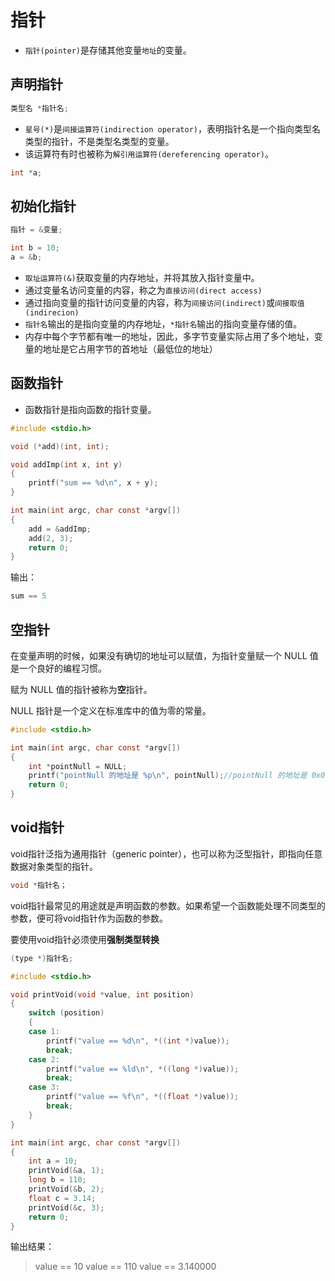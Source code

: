 # 指针

* `指针(pointer)`是存储其他变量`地址`的变量。

## 声明指针

```c
类型名 *指针名;
```

* `星号(*)`是`间接运算符(indirection operator)`，表明指针名是一个指向类型名类型的指针，不是类型名类型的变量。
* 该运算符有时也被称为`解引用运算符(dereferencing operator)`。

```c
int *a;
```

## 初始化指针

```c
指针 = &变量;
```

```c
int b = 10;
a = &b;
```

* `取址运算符(&)`获取变量的内存地址，并将其放入指针变量中。
* 通过变量名访问变量的内容，称之为`直接访问(direct access)`
* 通过指向变量的指针访问变量的内容，称为`间接访问(indirect)`或`间接取值(indirecion)`
* `指针名`输出的是指向变量的内存地址，`*指针名`输出的指向变量存储的值。
* 内存中每个字节都有唯一的地址，因此，多字节变量实际占用了多个地址，变量的地址是它占用字节的首地址（最低位的地址）

## 函数指针

* 函数指针是指向函数的指针变量。

```c
#include <stdio.h>

void (*add)(int, int);

void addImp(int x, int y)
{
    printf("sum == %d\n", x + y);
}

int main(int argc, char const *argv[])
{
    add = &addImp;
    add(2, 3);
    return 0;
}
```

输出：

```c
sum == 5
```

## 空指针

在变量声明的时候，如果没有确切的地址可以赋值，为指针变量赋一个 NULL 值是一个良好的编程习惯。

赋为 NULL 值的指针被称为**空**指针。

NULL 指针是一个定义在标准库中的值为零的常量。

```c
#include <stdio.h>

int main(int argc, char const *argv[])
{
    int *pointNull = NULL;
    printf("pointNull 的地址是 %p\n", pointNull);//pointNull 的地址是 0x0
    return 0;
}
```

## void指针

void指针泛指为通用指针（generic pointer），也可以称为泛型指针，即指向任意数据对象类型的指针。

```c
void *指针名；
```

void指针最常见的用途就是声明函数的参数。如果希望一个函数能处理不同类型的参数，便可将void指针作为函数的参数。

要使用void指针必须使用**强制类型转换**

```c
(type *)指针名;
```

```c
#include <stdio.h>

void printVoid(void *value, int position)
{
    switch (position)
    {
    case 1:
        printf("value == %d\n", *((int *)value));
        break;
    case 2:
        printf("value == %ld\n", *((long *)value));
        break;
    case 3:
        printf("value == %f\n", *((float *)value));
        break;
    }
}

int main(int argc, char const *argv[])
{
    int a = 10;
    printVoid(&a, 1);
    long b = 110;
    printVoid(&b, 2);
    float c = 3.14;
    printVoid(&c, 3);
    return 0;
}
```

输出结果：

> value == 10
> value == 110
> value == 3.140000